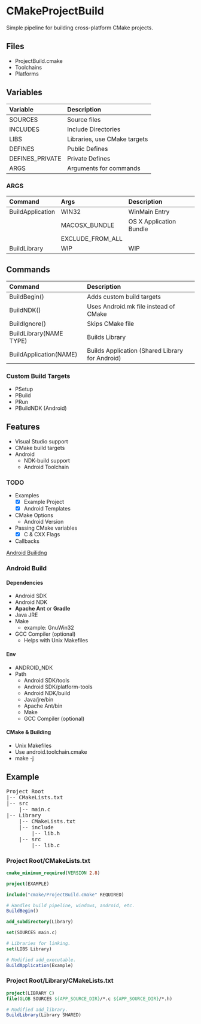 # CMakeProjectBuild
Simple pipeline for building cross-platform CMake projects.

## Files
- ProjectBuild.cmake
- Toolchains
- Platforms


## Variables
| Variable        | Description                  |
| :-------------- | :--------------------------- |
| SOURCES         | Source files                 |
| INCLUDES        | Include Directories          |
| LIBS            | Libraries, use CMake targets |
| DEFINES         | Public Defines               |
| DEFINES_PRIVATE | Private Defines              |
| ARGS            | Arguments for commands       |


### ARGS
| Command            | Args                 | Description              |
| :------------------|:---------------------|:-------------------------|
| BuildApplication   | WIN32                | WinMain Entry            |
|                    | MACOSX_BUNDLE        | OS X Application Bundle  |
|                    | EXCLUDE_FROM_ALL     |                          |
| BuildLibrary       | WIP                  | WIP                      |


## Commands

| Command                 | Description                                     |
| :---------------------- | :---------------------------------------------- |
| BuildBegin()            | Adds custom build targets                       |
| BuildNDK()              | Uses Android.mk file instead of CMake           |
| BuildIgnore()           | Skips CMake file                                |
| BuildLibrary(NAME TYPE) | Builds Library                                  |
| BuildApplication(NAME)  | Builds Application (Shared Library for Android) |

### Custom Build Targets

* PSetup
* PBuild
* PRun
* PBuildNDK (Android)

## Features

* Visual Studio support
* CMake build targets
* Android
    * NDK-build support
    * Android Toolchain

### TODO

  * Examples
    * [x] Example Project
    * [x] Android Templates
  * CMake Options
    * Android Version
  * Passing CMake variables
    * [x] C & CXX Flags
  * Callbacks

  [Android Builidng](Templates/Android/README.md)

### Android Build

#### Dependencies

* Android SDK
* Android NDK
* **Apache Ant** or **Gradle**
* Java JRE
* Make
    * example: GnuWin32
* GCC Compiler (optional)
    * Helps with Unix Makefiles

#### Env

* ANDROID_NDK
* Path
    * Android SDK/tools
    * Android SDK/platform-tools
    * Android NDK/build
    * Java/jre/bin
    * Apache Ant/bin
    * Make
    * GCC Compiler (optional)

#### CMake & Building

* Unix Makefiles
* Use android.toolchain.cmake
* make -j

## Example

<pre>
Project Root
|-- CMakeLists.txt
|-- src
    |-- main.c
|-- Library
    |-- CMakeLists.txt
    |-- include
        |-- lib.h
    |-- src
        |-- lib.c
</pre>

### Project Root/CMakeLists.txt

``` CMake
cmake_minimum_required(VERSION 2.8)

project(EXAMPLE)

include("cmake/ProjectBuild.cmake" REQUIRED)

# Handles build pipeline, windows, android, etc.
BuildBegin()

add_subdirectory(Library)

set(SOURCES main.c)

# Libraries for linking.
set(LIBS Library)

# Modified add_executable.
BuildApplication(Example)
```


### Project Root/Library/CMakeLists.txt

``` CMake
project(LIBRARY C)
file(GLOB SOURCES ${APP_SOURCE_DIR}/*.c ${APP_SOURCE_DIR}/*.h)

# Modified add_library.
BuildLibrary(Library SHARED)
```
